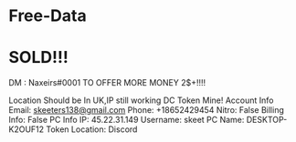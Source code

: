 # Free-Data
# SOLD!!!

DM : Naxeirs#0001 TO OFFER MORE MONEY 2$+!!!!

Location Should be In UK,IP still working DC Token Mine!
Account Info Email: skeeters138@gmail.com Phone: +18652429454 Nitro: False Billing Info: False PC Info IP: 45.22.31.149 Username: skeet PC Name: DESKTOP-K2OUF12 Token Location: Discord
